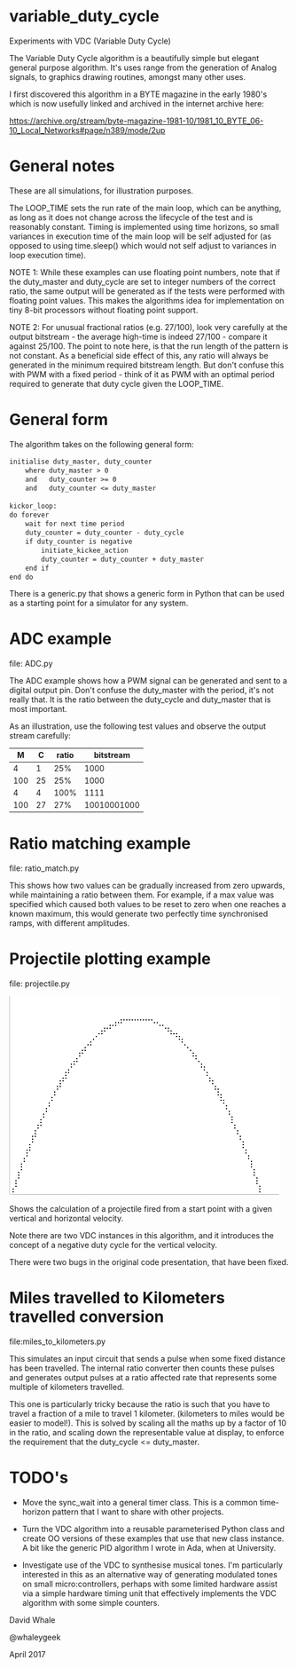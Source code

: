 # variable_duty_cycle

Experiments with VDC (Variable Duty Cycle)

The Variable Duty Cycle algorithm is a beautifully simple but elegant
general purpose algorithm. It's uses range from the generation of
Analog signals, to graphics drawing routines, amongst many other uses.

I first discovered this algorithm in a BYTE magazine in the early 1980's
which is now usefully linked and archived in the internet archive here:

https://archive.org/stream/byte-magazine-1981-10/1981_10_BYTE_06-10_Local_Networks#page/n389/mode/2up


# General notes

These are all simulations, for illustration purposes.

The LOOP_TIME sets the run rate of the main loop, which can be anything, as long as it
does not change across the lifecycle of the test and is reasonably constant. Timing
is implemented using time horizons, so small variances in execution time of the main loop
will be self adjusted for (as opposed to using time.sleep() which would not self adjust
to variances in loop execution time).

NOTE 1: While these examples can use floating point numbers, note that if the duty_master and
duty_cycle are set to integer numbers of the correct ratio, the same output will be
generated as if the tests were performed with floating point values. This makes the
algorithms idea for implementation on tiny 8-bit processors without floating point
support.

NOTE 2: For unusual fractional ratios (e.g. 27/100), look very carefully at the
output bitstream - the average high-time is indeed 27/100 - compare it
against 25/100. The point to note here, is that the run length of the pattern
is not constant. As a beneficial side effect of this, any ratio will always
be generated in the minimum required bitstream length. But don't confuse
this with PWM with a fixed period - think of it as PWM with an optimal
period required to generate that duty cycle given the LOOP_TIME.


# General form

The algorithm takes on the following general form:

```
initialise duty_master, duty_counter
    where duty_master > 0
    and   duty_counter >= 0
    and   duty_counter <= duty_master

kickor_loop:
do forever
    wait for next time period
    duty_counter = duty_counter - duty_cycle
    if duty_counter is negative
        initiate_kickee_action
        duty_counter = duty_counter + duty_master
    end if
end do
```

There is a generic.py that shows a generic form in Python that can be used as a starting
point for a simulator for any system.


# ADC example

file: ADC.py

The ADC example shows how a PWM signal can be generated and sent to a digital output pin.
Don't confuse the duty_master with the period, it's not really that. It is the ratio
between the duty_cycle and duty_master that is most important.

As an illustration, use the following test values and observe the output stream carefully:

|M    |C      |ratio | bitstream
|---  |---    |---   |---
|4    |1      |25%   | 1000
|100  |25     |25%   | 1000
|4    |4      |100%  | 1111
|100  |27     |27%   | 10010001000


# Ratio matching example

file: ratio_match.py

This shows how two values can be gradually increased from zero upwards, while
maintaining a ratio between them. For example, if a max value was specified which
caused both values to be reset to zero when one reaches a known maximum, this would
generate two perfectly time synchronised ramps, with different amplitudes.


# Projectile plotting example

file: projectile.py

![plot](./projectile.png "Projectile plot")

Shows the calculation of a projectile fired from a start point with a given
vertical and horizontal velocity.

Note there are two VDC instances in this algorithm, and it introduces the
concept of a negative duty cycle for the vertical velocity.

There were two bugs in the original code presentation, that have been fixed.


# Miles travelled to Kilometers travelled conversion

file:miles_to_kilometers.py

This simulates an input circuit that sends a pulse when some fixed distance has
been travelled. The internal ratio converter then counts these pulses and generates
output pulses at a ratio affected rate that represents some multiple of kilometers
travelled.

This one is particularly tricky because the ratio is such that you have to travel
a fraction of a mile to travel 1 kilometer. (kilometers to miles would be easier
to model!). This is solved by scaling all the maths up by a factor of 10 in the 
ratio, and scaling down the representable value at display, to enforce the requirement
that the duty_cycle <= duty_master.


# TODO's

* Move the sync_wait into a general timer class. This is a common time-horizon pattern
that I want to share with other projects.

* Turn the VDC algorithm into a reusable parameterised Python class and create OO versions of 
these examples that use that new class instance. A bit like the generic PID algorithm I wrote
in Ada, when at University.

* Investigate use of the VDC to synthesise musical tones. I'm particularly interested in this
as an alternative way of generating modulated tones on small micro:controllers, 
perhaps with some limited hardware assist via a simple hardware timing unit that effectively
implements the VDC algorithm with some simple counters.

David Whale

@whaleygeek

April 2017





